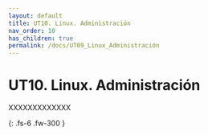 ```yaml
---
layout: default
title: UT10. Linux. Administración
nav_order: 10
has_children: true
permalink: /docs/UT09_Linux_Administración
---
```


# UT10. Linux. Administración

XXXXXXXXXXXXX

{: .fs-6 .fw-300 }